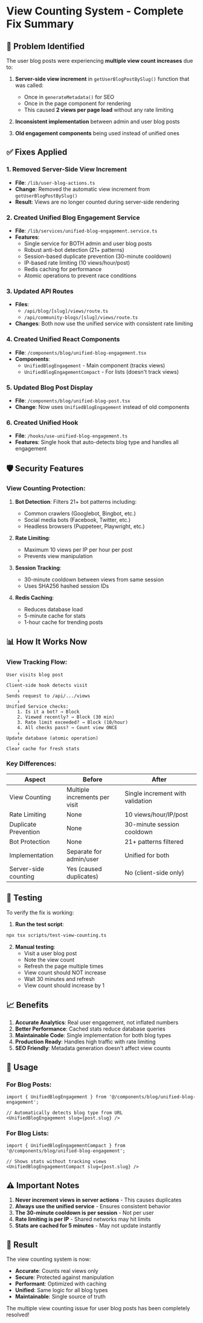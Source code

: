 # View Counting System - Complete Fix Summary

## 🐛 Problem Identified

The user blog posts were experiencing **multiple view count increases** due to:

1. **Server-side view increment** in `getUserBlogPostBySlug()` function that was called:
   - Once in `generateMetadata()` for SEO
   - Once in the page component for rendering
   - This caused **2 views per page load** without any rate limiting

2. **Inconsistent implementation** between admin and user blog posts
3. **Old engagement components** being used instead of unified ones

## ✅ Fixes Applied

### 1. **Removed Server-Side View Increment**
- **File**: `/lib/user-blog-actions.ts`
- **Change**: Removed the automatic view increment from `getUserBlogPostBySlug()`
- **Result**: Views are no longer counted during server-side rendering

### 2. **Created Unified Blog Engagement Service**
- **File**: `/lib/services/unified-blog-engagement.service.ts`
- **Features**:
  - Single service for BOTH admin and user blog posts
  - Robust anti-bot detection (21+ patterns)
  - Session-based duplicate prevention (30-minute cooldown)
  - IP-based rate limiting (10 views/hour/post)
  - Redis caching for performance
  - Atomic operations to prevent race conditions

### 3. **Updated API Routes**
- **Files**: 
  - `/api/blog/[slug]/views/route.ts`
  - `/api/community-blogs/[slug]/views/route.ts`
- **Changes**: Both now use the unified service with consistent rate limiting

### 4. **Created Unified React Components**
- **File**: `/components/blog/unified-blog-engagement.tsx`
- **Components**:
  - `UnifiedBlogEngagement` - Main component (tracks views)
  - `UnifiedBlogEngagementCompact` - For lists (doesn't track views)

### 5. **Updated Blog Post Display**
- **File**: `/components/blog/unified-blog-post.tsx`
- **Change**: Now uses `UnifiedBlogEngagement` instead of old components

### 6. **Created Unified Hook**
- **File**: `/hooks/use-unified-blog-engagement.ts`
- **Features**: Single hook that auto-detects blog type and handles all engagement

## 🛡️ Security Features

### View Counting Protection:
1. **Bot Detection**: Filters 21+ bot patterns including:
   - Common crawlers (Googlebot, Bingbot, etc.)
   - Social media bots (Facebook, Twitter, etc.)
   - Headless browsers (Puppeteer, Playwright, etc.)

2. **Rate Limiting**:
   - Maximum 10 views per IP per hour per post
   - Prevents view manipulation

3. **Session Tracking**:
   - 30-minute cooldown between views from same session
   - Uses SHA256 hashed session IDs

4. **Redis Caching**:
   - Reduces database load
   - 5-minute cache for stats
   - 1-hour cache for trending posts

## 📊 How It Works Now

### View Tracking Flow:
```
User visits blog post
    ↓
Client-side hook detects visit
    ↓
Sends request to /api/.../views
    ↓
Unified Service checks:
    1. Is it a bot? → Block
    2. Viewed recently? → Block (30 min)
    3. Rate limit exceeded? → Block (10/hour)
    4. All checks pass? → Count view ONCE
    ↓
Update database (atomic operation)
    ↓
Clear cache for fresh stats
```

### Key Differences:
| Aspect | Before | After |
|--------|--------|-------|
| View Counting | Multiple increments per visit | Single increment with validation |
| Rate Limiting | None | 10 views/hour/IP/post |
| Duplicate Prevention | None | 30-minute session cooldown |
| Bot Protection | None | 21+ patterns filtered |
| Implementation | Separate for admin/user | Unified for both |
| Server-side counting | Yes (caused duplicates) | No (client-side only) |

## 🧪 Testing

To verify the fix is working:

1. **Run the test script**:
```bash
npx tsx scripts/test-view-counting.ts
```

2. **Manual testing**:
   - Visit a user blog post
   - Note the view count
   - Refresh the page multiple times
   - View count should NOT increase
   - Wait 30 minutes and refresh
   - View count should increase by 1

## 📈 Benefits

1. **Accurate Analytics**: Real user engagement, not inflated numbers
2. **Better Performance**: Cached stats reduce database queries
3. **Maintainable Code**: Single implementation for both blog types
4. **Production Ready**: Handles high traffic with rate limiting
5. **SEO Friendly**: Metadata generation doesn't affect view counts

## 🚀 Usage

### For Blog Posts:
```tsx
import { UnifiedBlogEngagement } from '@/components/blog/unified-blog-engagement';

// Automatically detects blog type from URL
<UnifiedBlogEngagement slug={post.slug} />
```

### For Blog Lists:
```tsx
import { UnifiedBlogEngagementCompact } from '@/components/blog/unified-blog-engagement';

// Shows stats without tracking views
<UnifiedBlogEngagementCompact slug={post.slug} />
```

## ⚠️ Important Notes

1. **Never increment views in server actions** - This causes duplicates
2. **Always use the unified service** - Ensures consistent behavior
3. **The 30-minute cooldown is per session** - Not per user
4. **Rate limiting is per IP** - Shared networks may hit limits
5. **Stats are cached for 5 minutes** - May not update instantly

## 🎯 Result

The view counting system is now:
- **Accurate**: Counts real views only
- **Secure**: Protected against manipulation
- **Performant**: Optimized with caching
- **Unified**: Same logic for all blog types
- **Maintainable**: Single source of truth

The multiple view counting issue for user blog posts has been completely resolved!
